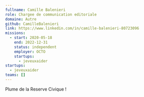 ```yaml
---
fullname: Camille Balenieri
role: Chargee de communication editoriale
domaine: Autre
github: CamilleBalenieri
link: https://www.linkedin.com/in/camille-balenieri-80723096
missions:
  - start: 2020-05-18
    end: 2022-12-31
    status: independent
    employer: OCTO
    startups:
      - jeveuxaider
startups:
  - jeveuxaider
teams: []
---
```

Plume de la Reserve Civique !